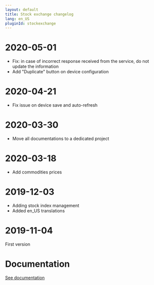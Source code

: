 ```yaml
---
layout: default
title: Stock exchange changelog
lang: en_US
pluginId: stockexchange
---
```


# 2020-05-01

- Fix: in case of incorrect response received from the service, do not update the information
- Add "Duplicate" button on device configuration

# 2020-04-21

- Fix issue on device save and auto-refresh

# 2020-03-30

- Move all documentations to a dedicated project

# 2020-03-18

- Add commodities prices

# 2019-12-03

- Adding stock index management
- Added en_US translations

# 2019-11-04

First version

# Documentation

[See documentation]({{site.baseurl}}/{{page.pluginId}}/{{page.lang}})
